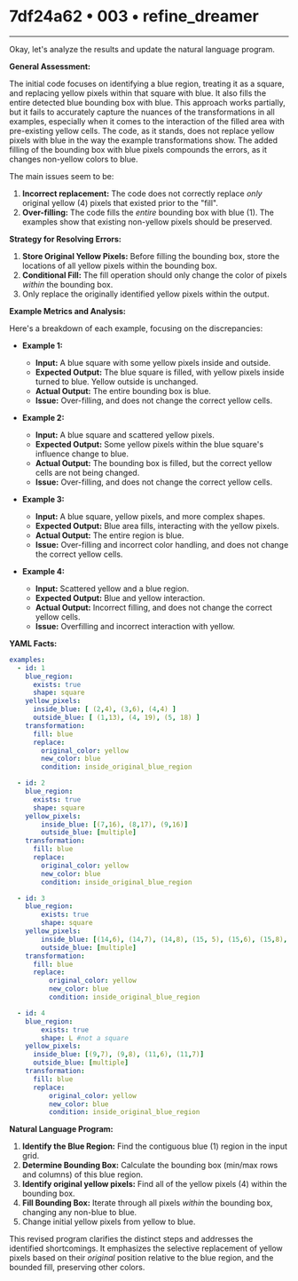 # 7df24a62 • 003 • refine_dreamer

---
Okay, let's analyze the results and update the natural language program.

**General Assessment:**

The initial code focuses on identifying a blue region, treating it as a square, and replacing yellow pixels within that square with blue. It also fills the entire detected blue bounding box with blue. This approach works partially, but it fails to accurately capture the nuances of the transformations in all examples, especially when it comes to the interaction of the filled area with pre-existing yellow cells. The code, as it stands, does not replace yellow pixels with blue in the way the example transformations show. The added filling of the bounding box with blue pixels compounds the errors, as it changes non-yellow colors to blue.

The main issues seem to be:

1.  **Incorrect replacement:** The code does not correctly replace *only* original yellow (4) pixels that existed prior to the "fill".
2.  **Over-filling:** The code fills the *entire* bounding box with blue (1). The examples show that existing non-yellow pixels should be preserved.

**Strategy for Resolving Errors:**

1.  **Store Original Yellow Pixels:** Before filling the bounding box, store the locations of all yellow pixels within the bounding box.
2.  **Conditional Fill:** The fill operation should only change the color of pixels *within* the bounding box.
3. Only replace the originally identified yellow pixels within the output.

**Example Metrics and Analysis:**

Here's a breakdown of each example, focusing on the discrepancies:

*   **Example 1:**
    *   **Input:** A blue square with some yellow pixels inside and outside.
    *   **Expected Output:** The blue square is filled, with yellow pixels inside turned to blue. Yellow outside is unchanged.
    *   **Actual Output:** The entire bounding box is blue.
    *   **Issue:** Over-filling, and does not change the correct yellow cells.

*   **Example 2:**
    *   **Input:** A blue square and scattered yellow pixels.
    *   **Expected Output:** Some yellow pixels within the blue square's influence change to blue.
    *   **Actual Output:** The bounding box is filled, but the correct yellow cells are not being changed.
    *   **Issue:** Over-filling, and does not change the correct yellow cells.

*   **Example 3:**
    *   **Input:** A blue square, yellow pixels, and more complex shapes.
    *   **Expected Output:** Blue area fills, interacting with the yellow pixels.
    *   **Actual Output:** The entire region is blue.
    *   **Issue:** Over-filling and incorrect color handling, and does not change the correct yellow cells.

*   **Example 4:**
    *   **Input:** Scattered yellow and a blue region.
    *   **Expected Output:** Blue and yellow interaction.
    *   **Actual Output:** Incorrect filling, and does not change the correct yellow cells.
    *   **Issue:** Overfilling and incorrect interaction with yellow.

**YAML Facts:**

```yaml
examples:
  - id: 1
    blue_region:
      exists: true
      shape: square
    yellow_pixels:
      inside_blue: [ (2,4), (3,6), (4,4) ]
      outside_blue: [ (1,13), (4, 19), (5, 18) ]
    transformation:
      fill: blue
      replace:
        original_color: yellow
        new_color: blue
        condition: inside_original_blue_region

  - id: 2
    blue_region:
      exists: true
      shape: square
    yellow_pixels:
        inside_blue: [(7,16), (8,17), (9,16)]
        outside_blue: [multiple]
    transformation:
      fill: blue
      replace:
        original_color: yellow
        new_color: blue
        condition: inside_original_blue_region

  - id: 3
    blue_region:
        exists: true
        shape: square
    yellow_pixels:
        inside_blue: [(14,6), (14,7), (14,8), (15, 5), (15,6), (15,8), (15,9)]
        outside_blue: [multiple]
    transformation:
      fill: blue
      replace:
          original_color: yellow
          new_color: blue
          condition: inside_original_blue_region

  - id: 4
    blue_region:
        exists: true
        shape: L #not a square
    yellow_pixels:
      inside_blue: [(9,7), (9,8), (11,6), (11,7)]
      outside_blue: [multiple]
    transformation:
      fill: blue
      replace:
          original_color: yellow
          new_color: blue
          condition: inside_original_blue_region

```

**Natural Language Program:**

1.  **Identify the Blue Region:** Find the contiguous blue (1) region in the input grid.
2.  **Determine Bounding Box:** Calculate the bounding box (min/max rows and columns) of this blue region.
3.  **Identify original yellow pixels:** Find all of the yellow pixels (4) within the bounding box.
4.  **Fill Bounding Box:** Iterate through all pixels *within* the bounding box, changing any non-blue to blue.
5. Change initial yellow pixels from yellow to blue.

This revised program clarifies the distinct steps and addresses the identified shortcomings. It emphasizes the selective replacement of yellow pixels based on their *original* position relative to the blue region, and the bounded fill, preserving other colors.

